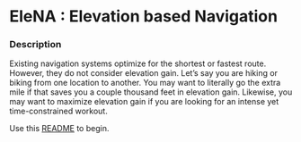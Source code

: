 # EleNA : Elevation based Navigation

### Description

Existing navigation systems optimize for the shortest or fastest route. 
However, they do not consider elevation gain. 
Let’s say you are hiking or biking from one location to another. 
You may want to literally go the extra mile if that saves you a couple thousand feet in elevation gain. 
Likewise, you may want to maximize elevation gain if you are looking for an intense yet time-constrained workout.


Use this [README](EleNa/README.MD) to begin.